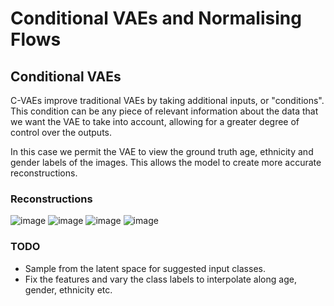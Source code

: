 # Conditional VAEs and Normalising Flows

## Conditional VAEs

C-VAEs improve traditional VAEs by taking additional inputs, or "conditions". This condition can be any piece of relevant information about the data that we want the VAE to take into account, allowing for a greater degree of control over the outputs. 

In this case we permit the VAE to view the ground truth age, ethnicity and gender labels of the images. This allows the model to create more accurate reconstructions. 

### Reconstructions

![image](https://github.com/alexjmanlove/convolutional-variational-autoencoders/assets/79708390/46e08fee-5bba-4d3a-817b-5de660e3579e)
![image](https://github.com/alexjmanlove/convolutional-variational-autoencoders/assets/79708390/cb18747b-8a49-421c-b16e-b3c3f7aa194f)
![image](https://github.com/alexjmanlove/convolutional-variational-autoencoders/assets/79708390/a27e86ae-3675-4711-97ca-0e80ed3b2ed2)
![image](https://github.com/alexjmanlove/convolutional-variational-autoencoders/assets/79708390/2d9689b9-a4e9-4fd4-8273-5a85dd50e370)


### TODO 

- Sample from the latent space for suggested input classes.
- Fix the features and vary the class labels to interpolate along age, gender, ethnicity etc. 
